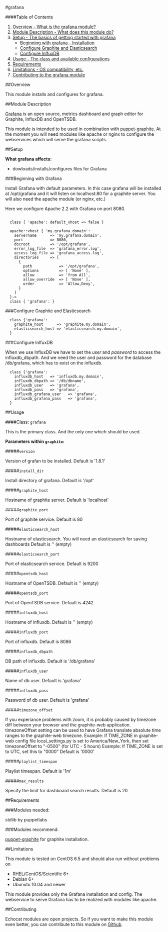 #grafana

####Table of Contents

1. [Overview - What is the grafana module?](#overview)
2. [Module Description - What does this module do?](#module-description)
3. [Setup - The basics of getting started with grafana](#setup)
    * [Beginning with grafana - Installation](#beginning-with-grafana)
    * [Configure Graphite and Elasticsearch](#configure-graphite-and-elasticsearch)
    * [Configure InlfuxDB](#configure-inlfuxdb)
4. [Usage - The class and available configurations](#usage)
7. [Requirements](#requirements)
5. [Limitations - OS compatibility, etc.](#limitations)
6. [Contributing to the grafana module](#contributing)

##Overview

This module installs and configures for grafana.

##Module Description

[Grafana](http://http://grafana.org/) is an open source, metrics dashboard and graph editor for Graphite, InfluxDB and OpenTSDB.

This module is intended to be used in combination with [puppet-graphite](https://forge.puppetlabs.com/dwerder/graphite). At the
moment you will need modules like apache or nginx to configure the webservices which will serve the grafana scripts.

##Setup

**What grafana affects:**

* dowloads/installs/configures files for Grafana

###Beginning with Grafana

Install Grafana with default parameters. In this case grafana will be
installed at /opt/grafana and it will listen on localhost:80 for a graphite
server. You will also need the apache module (or nginx, etc.)

Here we configure Apache 2.2 with Grafana on port 8080.
```puppet

  class { 'apache': default_vhost => false }

  apache::vhost { 'my.grafana.domain':
    servername      => 'my.grafana.domain',
    port            => 8080,
    docroot         => '/opt/grafana',
    error_log_file  => 'grafana_error.log',
    access_log_file => 'grafana_access.log',
    directories     => [
      {
        path            => '/opt/grafana',
        options         => [ 'None' ],
        allow           => 'from All',
        allow_override  => [ 'None' ],
        order           => 'Allow,Deny',
      }
    ]
  }->
  class { 'grafana': }
```

###Configure Graphite and Elasticsearch

```puppet
  class {'grafana':
    graphite_host      => 'graphite.my.domain',
    elasticsearch_host => 'elasticsearch.my.domain',
  }
```

###Configure InlfuxDB

When we use InfluxDB we have to set the _user_ and _password_ to access the influxdb_dbpath.
And we need the user and password for the database /db/grafana, which has to exist on the influxdb.

```puppet
  class {'grafana':
    influxdb_host   => 'influxdb.my.domain',
    influxdb_dbpath => '/db/dbname',
    influxdb_user   => 'grafana',
    influxdb_pass   => 'grafana',
    influxdb_grafana_user   => 'grafana',
    influxdb_grafana_pass   => 'grafana',
  }
```

##Usage

####Class: `grafana`

This is the primary class. And the only one which should be used.

**Parameters within `graphite`:**

#####`version`

Version of grafan to be installed.
Default is '1.8.1'

#####`install_dir`

Install directory of grafana.
Default is '/opt'

#####`graphite_host`

Hostname of graphite server.
Default is 'localhost'

#####`graphite_port`

Port of graphite service.
Default is 80

#####`elasticsearch_host`

Hostname of elasticsearch. You will need an elasticsearch
for saving dashboards
Default is '' (empty)

#####`elasticsearch_port`

Port of elasticsearch service.
Default is 9200

#####`opentsdb_host`

Hostname of OpenTSDB.
Default is '' (empty)

#####`opentsdb_port`

Port of OpenTSDB service.
Default is 4242

#####`influxdb_host`

Hostname of influxdb.
Default is '' (empty)

#####`influxdb_port`

Port of influxdb.
Default is 8086

#####`influxdb_dbpath`

DB path of influxdb.
Default is '/db/grafana'

#####`influxdb_user`

Name of db user.
Default is 'grafana'

#####`influxdb_pass`

Password of db user.
Default is 'grafana'

#####`timezone_offset`

If you experiance problems with zoom, it is probably caused by timezone diff between
your browser and the graphite-web application. timezoneOffset setting can be used to have Grafana
translate absolute time ranges to the graphite-web timezone.
Example:
  If TIME_ZONE in graphite-web config file local_settings.py is set to America/New_York, then set
  timezoneOffset to "-0500" (for UTC - 5 hours)
Example:
  If TIME_ZONE is set to UTC, set this to "0000"
Default is '0000'

#####`playlist_timespan`

Playlist timespan.
Default is '1m'

#####`max_results`

Specify the limit for dashboard search results.
Default is 20

##Requirements

###Modules needed:

stdlib by puppetlabs

###Modules recommend:

[puppet-graphite](https://github.com/echocat/puppet-graphite) for graphite installation.

##Limitations

This module is tested on CentOS 6.5 and should also run without problems on

* RHEL/CentOS/Scientific 6+
* Debian 6+
* Ubunutu 10.04 and newer

This module provides only the Grafana installation and config. The webservice to serve Grafana has to be realized with modules like apache.

##Contributing

Echocat modules are open projects. So if you want to make this module even better, you can contribute to this module on [Github](https://github.com/echocat/puppet-grafana).
